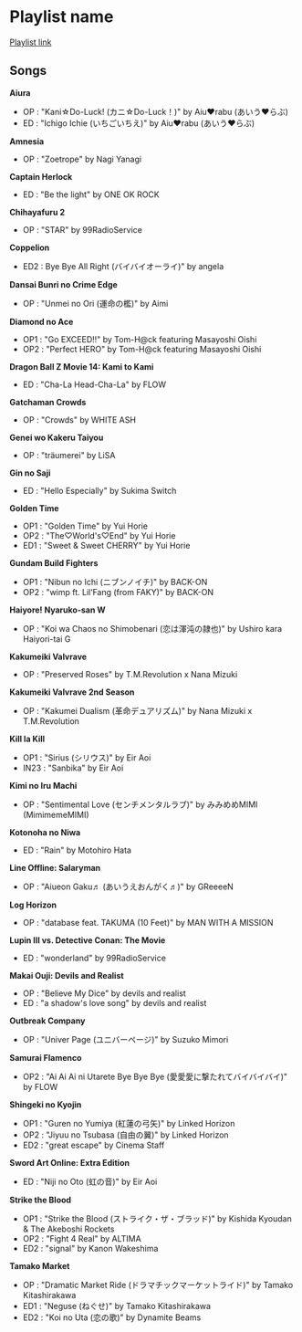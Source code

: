 # Playlist name

[Playlist link](https://open.spotify.com/user/fz230568w0ccmom2dg3zvxq1h/playlist/3kA3G7inbL2qeNqw6hkfsA?si=kFIgawD6SvarVaPsiMRsuQ)

## Songs

**Aiura**
* OP : "Kani☆Do-Luck! (カニ☆Do-Luck！)" by Aiu♥rabu (あいう♥らぶ)
* ED : "Ichigo Ichie (いちごいちえ)" by Aiu♥rabu (あいう♥らぶ)

**Amnesia**
* OP : "Zoetrope" by Nagi Yanagi

**Captain Herlock**
* ED : "Be the light" by ONE OK ROCK

**Chihayafuru 2**
* OP : "STAR" by 99RadioService

**Coppelion**
* ED2 : Bye Bye All Right (バイバイオーライ)" by angela

**Dansai Bunri no Crime Edge**
* OP : "Unmei no Ori (運命の檻)" by Aimi

**Diamond no Ace**
* OP1 : "Go EXCEED!!" by Tom-H@ck featuring Masayoshi Oishi
* OP2 : "Perfect HERO" by Tom-H@ck featuring Masayoshi Oishi

**Dragon Ball Z Movie 14: Kami to Kami**
* ED : "Cha-La Head-Cha-La" by FLOW

**Gatchaman Crowds**
* OP : "Crowds" by WHITE ASH

**Genei wo Kakeru Taiyou**
* OP : "träumerei" by LiSA

**Gin no Saji**
* ED : "Hello Especially" by Sukima Switch

**Golden Time**
* OP1 : "Golden Time" by Yui Horie
* OP2 : "The♡World's♡End" by Yui Horie
* ED1 : "Sweet & Sweet CHERRY" by Yui Horie

**Gundam Build Fighters**
* OP1 : "Nibun no Ichi (ニブンノイチ)" by BACK-ON
* OP2 : "wimp ft. Lil’Fang (from FAKY)" by BACK-ON

**Haiyore! Nyaruko-san W**
* OP : "Koi wa Chaos no Shimobenari (恋は渾沌の隷也)" by Ushiro kara Haiyori-tai G

**Kakumeiki Valvrave**
* OP : "Preserved Roses" by T.M.Revolution x Nana Mizuki

**Kakumeiki Valvrave 2nd Season**
* OP : "Kakumei Dualism (革命デュアリズム)" by Nana Mizuki x T.M.Revolution

**Kill la Kill**
* OP1 : "Sirius (シリウス)" by Eir Aoi
* IN23 : "Sanbika" by Eir Aoi

**Kimi no Iru Machi**
* OP : "Sentimental Love (センチメンタルラブ)" by みみめめMIMI (MimimemeMIMI)

**Kotonoha no Niwa**
* ED : "Rain" by Motohiro Hata

**Line Offline: Salaryman**
* OP : "Aiueon Gaku♬ (あいうえおんがく♬)" by GReeeeN

**Log Horizon**
* OP : "database feat. TAKUMA (10 Feet)" by MAN WITH A MISSION

**Lupin III vs. Detective Conan: The Movie**
* ED : "wonderland" by 99RadioService

**Makai Ouji: Devils and Realist**
* OP : "Believe My Dice" by devils and realist
* ED : "a shadow's love song" by devils and realist

**Outbreak Company**
* OP : "Univer Page (ユニバーページ)" by Suzuko Mimori

**Samurai Flamenco**
* OP2 : "Ai Ai Ai ni Utarete Bye Bye Bye (愛愛愛に撃たれてバイバイバイ)" by FLOW

**Shingeki no Kyojin**
* OP1 : "Guren no Yumiya (紅蓮の弓矢)" by Linked Horizon
* OP2 : "Jiyuu no Tsubasa (自由の翼)" by Linked Horizon
* ED2 : "great escape" by Cinema Staff

**Sword Art Online: Extra Edition**
* ED : "Niji no Oto (虹の音)" by Eir Aoi

**Strike the Blood**
* OP1 : "Strike the Blood (ストライク・ザ・ブラッド)" by Kishida Kyoudan & The Akeboshi Rockets
* OP2 : "Fight 4 Real" by ALTIMA
* ED2 : "signal" by Kanon Wakeshima

**Tamako Market**
* OP : "Dramatic Market Ride (ドラマチックマーケットライド)" by Tamako Kitashirakawa
* ED1 : "Neguse (ねぐせ)" by Tamako Kitashirakawa
* ED2 : "Koi no Uta (恋の歌)" by Dynamite Beams